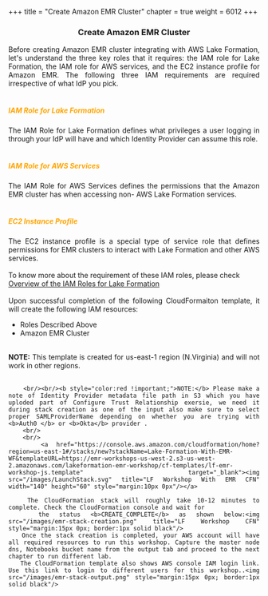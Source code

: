 +++
title = "Create Amazon EMR Cluster"
chapter = true
weight = 6012
+++

<center><h3>Create Amazon EMR Cluster</h3></center>

<div style="text-align: justify">
    Before creating  Amazon EMR cluster integrating with AWS Lake Formation, let's understand the three key roles that it requires: the IAM role for Lake Formation, the IAM role for AWS services, and the EC2 instance profile for Amazon EMR. The following three IAM requirements are required irrespective of what IdP you pick.
<br/><br/>
    <h5 style="color:orange !important;">IAM Role for Lake Formation</h5>
    The IAM Role for Lake Formation defines what privileges a user logging in through your IdP will have and which Identity Provider can assume this role.
    <br/><br/>
    <h5 style="color:orange !important;">IAM Role for AWS Services</h5>
    The IAM Role for AWS Services defines the permissions that the Amazon EMR cluster has when accessing non- AWS Lake Formation services.
    <br/><br/>
    <h5 style="color:orange !important;">EC2 Instance Profile</h5>
    The EC2 instance profile is a special type of service role that defines permissions for EMR clusters to interact with Lake Formation and other AWS services.
</div>
<div><br/>
    To know more about the requirement of these IAM roles, please check <a href="https://docs.aws.amazon.com/emr/latest/ManagementGuide/emr-lf-iam-role.html">Overview of the IAM Roles for Lake Formation</a>
</div>
<br/>
<div style="text-align: justify">
    Upon successful completion of the following CloudFormaiton template, it will create the following IAM resources:
    <ul>
        <li>Roles Described Above</li>
        <li>Amazon EMR Cluster</li>
        
   </ul>
   
   <br/>
        <b>NOTE:</b> This template is created for us-east-1 region (N.Virginia) and will not work in other regions. <br />
        <br/>
      
        <br/><br/><b style="color:red !important;">NOTE:</b> Please make a note of Identity Provider metadata file path in S3 which you have uploded part of Configure Trust Relationship exersie, we need it during stack creation as one of the input also make sure to select proper SAMLProviderName depending on whether you are trying with <b>Auth0 </b> or <b>Okta</b> provider .
        <br/>
        <br/>
        <a href="https://console.aws.amazon.com/cloudformation/home?region=us-east-1#/stacks/new?stackName=Lake-Formation-With-EMR-WF&templateURL=https://emr-workshops-us-west-2.s3-us-west-2.amazonaws.com/lakeformation-emr-workshop/cf-templates/lf-emr-workshop-js.template" target="_blank"><img src="/images/LaunchStack.svg" title="LF Workshop With EMR CFN" width="140" height="60" style="margin:10px 0px"/></a>
   
       The CloudFormation stack will roughly take 10-12 minutes to complete. Check the CloudFormation console and wait for
       the status <b>CREATE_COMPLETE</b> as shown below:<img src="/images/emr-stack-creation.png" title="LF Workshop CFN" style="margin:15px 0px; border:1px solid black"/>
       Once the stack creation is completed, your AWS account will have all required resources to run this workshop. Capture the master node dns, Notebooks bucket name from the output tab and proceed to the next chapter to run different lab.
       The CloudFormation template also shows AWS console IAM login link. Use this link to login to different users for this workshop..<img src="/images/emr-stack-output.png" style="margin:15px 0px; border:1px solid black"/>

 </div>
 

